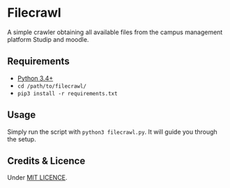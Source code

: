 # Filecrawl

A simple crawler obtaining all available files from the campus management platform Studip and moodle.

## Requirements

+ [Python 3.4+](https://www.python.org)
+ ``` cd /path/to/filecrawl/ ```
+ ```pip3 install -r requirements.txt```

## Usage

Simply run the script with ``` python3 filecrawl.py ```. It will guide you through the setup. 

## Credits & Licence

Under [MIT LICENCE](https://github.com/Xceron/studipcrawl/blob/master/LICENSE).
